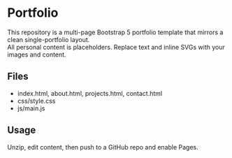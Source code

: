# Portfolio 
This repository is a multi-page Bootstrap 5 portfolio template that mirrors a clean single-portfolio layout.  
All personal content is placeholders. Replace text and inline SVGs with your images and content.

## Files
- index.html, about.html, projects.html, contact.html
- css/style.css
- js/main.js

## Usage
Unzip, edit content, then push to a GitHub repo and enable Pages.
